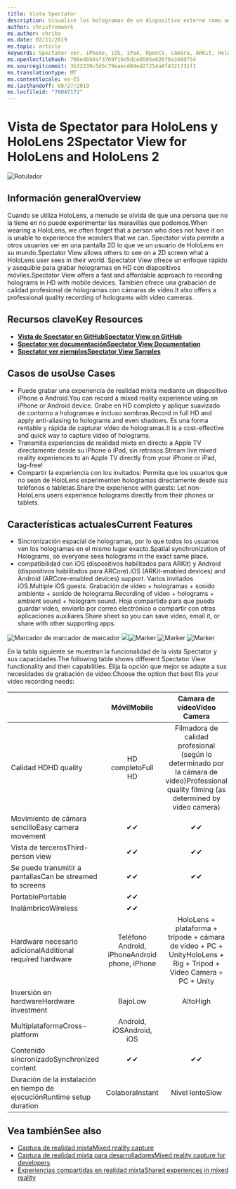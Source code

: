 ```yaml
---
title: Vista Spectator
description: Visualice los hologramas de un dispositivo externo como un medio para demostrar una experiencia de realidad mixta en una pantalla externa o en una grabación de vídeo de una experiencia de realidad mixta.
author: chrisfromwork
ms.author: chriba
ms.date: 02/11/2019
ms.topic: article
keywords: Spectator ver, iPhone, iOS, iPad, OpenCV, cámara, ARKit, HoloLens, Mixed Reality, MixedRealityToolkit, Demo, registro
ms.openlocfilehash: 708ed694af3769f16d5dce0595e026f9a348d754
ms.sourcegitcommit: 3b32339c5d5c79eaecd84ed27254a8f4321731f1
ms.translationtype: MT
ms.contentlocale: es-ES
ms.lasthandoff: 08/27/2019
ms.locfileid: "70047172"
---
```

# <a name="spectator-view-for-hololens-and-hololens-2"></a><span data-ttu-id="dc5fd-104">Vista de Spectator para HoloLens y HoloLens 2</span><span class="sxs-lookup"><span data-stu-id="dc5fd-104">Spectator View for HoloLens and HoloLens 2</span></span>

![Rotulador](images/SpecViewPhoneHero.jpg)

## <a name="overview"></a><span data-ttu-id="dc5fd-106">Información general</span><span class="sxs-lookup"><span data-stu-id="dc5fd-106">Overview</span></span>

<span data-ttu-id="dc5fd-107">Cuando se utiliza HoloLens, a menudo se olvida de que una persona que no la tiene en no puede experimentar las maravillas que podemos.</span><span class="sxs-lookup"><span data-stu-id="dc5fd-107">When wearing a HoloLens, we often forget that a person who does not have it on is unable to experience the wonders that we can.</span></span> <span data-ttu-id="dc5fd-108">Spectator vista permite a otros usuarios ver en una pantalla 2D lo que ve un usuario de HoloLens en su mundo.</span><span class="sxs-lookup"><span data-stu-id="dc5fd-108">Spectator View allows others to see on a 2D screen what a HoloLens user sees in their world.</span></span>
<span data-ttu-id="dc5fd-109">Spectator View ofrece un enfoque rápido y asequible para grabar hologramas en HD con dispositivos móviles.</span><span class="sxs-lookup"><span data-stu-id="dc5fd-109">Spectator View offers a fast and affordable approach to recording holograms in HD with mobile devices.</span></span> <span data-ttu-id="dc5fd-110">También ofrece una grabación de calidad profesional de hologramas con cámaras de vídeo.</span><span class="sxs-lookup"><span data-stu-id="dc5fd-110">It also offers a professional quality recording of holograms with video cameras.</span></span>

## <a name="key-resources"></a><span data-ttu-id="dc5fd-111">Recursos clave</span><span class="sxs-lookup"><span data-stu-id="dc5fd-111">Key Resources</span></span>

* [<span data-ttu-id="dc5fd-112">**Vista de Spectator en GitHub**</span><span class="sxs-lookup"><span data-stu-id="dc5fd-112">**Spectator View on GitHub**</span></span>](https://github.com/microsoft/MixedReality-SpectatorView)
* [<span data-ttu-id="dc5fd-113">**Spectator ver documentación**</span><span class="sxs-lookup"><span data-stu-id="dc5fd-113">**Spectator View Documentation**</span></span>](https://microsoft.github.io/MixedReality-SpectatorView/README.html)
* [<span data-ttu-id="dc5fd-114">**Spectator ver ejemplos**</span><span class="sxs-lookup"><span data-stu-id="dc5fd-114">**Spectator View Samples**</span></span>](https://github.com/microsoft/MixedReality-SpectatorView/tree/master/samples)

## <a name="use-cases"></a><span data-ttu-id="dc5fd-115">Casos de uso</span><span class="sxs-lookup"><span data-stu-id="dc5fd-115">Use Cases</span></span>
* <span data-ttu-id="dc5fd-116">Puede grabar una experiencia de realidad mixta mediante un dispositivo iPhone o Android.</span><span class="sxs-lookup"><span data-stu-id="dc5fd-116">You can record a mixed reality experience using an iPhone or Android device.</span></span> <span data-ttu-id="dc5fd-117">Grabe en HD completo y aplique suavizado de contorno a hologramas e incluso sombras.</span><span class="sxs-lookup"><span data-stu-id="dc5fd-117">Record in full HD and apply anti-aliasing to holograms and even shadows.</span></span> <span data-ttu-id="dc5fd-118">Es una forma rentable y rápida de capturar vídeo de hologramas.</span><span class="sxs-lookup"><span data-stu-id="dc5fd-118">It is a cost-effective and quick way to capture video of holograms.</span></span>
* <span data-ttu-id="dc5fd-119">Transmita experiencias de realidad mixta en directo a Apple TV directamente desde su iPhone o iPad, sin retrasos.</span><span class="sxs-lookup"><span data-stu-id="dc5fd-119">Stream live mixed reality experiences to an Apple TV directly from your iPhone or iPad, lag-free!</span></span>
* <span data-ttu-id="dc5fd-120">Compartir la experiencia con los invitados: Permita que los usuarios que no sean de HoloLens experimenten hologramas directamente desde sus teléfonos o tabletas.</span><span class="sxs-lookup"><span data-stu-id="dc5fd-120">Share the experience with guests: Let non-HoloLens users experience holograms directly from their phones or tablets.</span></span>

## <a name="current-features"></a><span data-ttu-id="dc5fd-121">Características actuales</span><span class="sxs-lookup"><span data-stu-id="dc5fd-121">Current Features</span></span>

* <span data-ttu-id="dc5fd-122">Sincronización espacial de hologramas, por lo que todos los usuarios ven los hologramas en el mismo lugar exacto.</span><span class="sxs-lookup"><span data-stu-id="dc5fd-122">Spatial synchronization of Holograms, so everyone sees holograms in the exact same place.</span></span>
* <span data-ttu-id="dc5fd-123">compatibilidad con iOS (dispositivos habilitados para ARKit) y Android (dispositivos habilitados para ARCore).</span><span class="sxs-lookup"><span data-stu-id="dc5fd-123">iOS (ARKit-enabled devices) and Android (ARCore-enabled devices) support.</span></span>
<span data-ttu-id="dc5fd-124">Varios invitados iOS.</span><span class="sxs-lookup"><span data-stu-id="dc5fd-124">Multiple iOS guests.</span></span>
<span data-ttu-id="dc5fd-125">Grabación de vídeo + hologramas + sonido ambiente + sonido de holograma.</span><span class="sxs-lookup"><span data-stu-id="dc5fd-125">Recording of video + holograms + ambient sound + hologram sound.</span></span>
<span data-ttu-id="dc5fd-126">Hoja compartida para que pueda guardar vídeo, enviarlo por correo electrónico o compartir con otras aplicaciones auxiliares.</span><span class="sxs-lookup"><span data-stu-id="dc5fd-126">Share sheet so you can save video, email it, or share with other supporting apps.</span></span>

<span data-ttu-id="dc5fd-127">![Marcador de marcador de marcador![](images/SpecViewPhoneDemo.jpg)
](images/hololensspectatorview-500px.jpg) ![](images/spectatorview-300px.png)</span><span class="sxs-lookup"><span data-stu-id="dc5fd-127">![Marker](images/SpecViewPhoneDemo.jpg)
![Marker](images/hololensspectatorview-500px.jpg) ![Marker](images/spectatorview-300px.png)</span></span>

<span data-ttu-id="dc5fd-128">En la tabla siguiente se muestran la funcionalidad de la vista Spectator y sus capacidades.</span><span class="sxs-lookup"><span data-stu-id="dc5fd-128">The following table shows different Spectator View functionality and their capabilities.</span></span> <span data-ttu-id="dc5fd-129">Elija la opción que mejor se adapte a sus necesidades de grabación de vídeo:</span><span class="sxs-lookup"><span data-stu-id="dc5fd-129">Choose the option that best fits your video recording needs:</span></span>

|                                      | <span data-ttu-id="dc5fd-130">Móvil</span><span class="sxs-lookup"><span data-stu-id="dc5fd-130">Mobile</span></span>                  |                    <span data-ttu-id="dc5fd-131">Cámara de vídeo</span><span class="sxs-lookup"><span data-stu-id="dc5fd-131">Video Camera</span></span>              |
|--------------------------------------|:-----------------------:|:-------------------------------------------:|
| <span data-ttu-id="dc5fd-132">Calidad HD</span><span class="sxs-lookup"><span data-stu-id="dc5fd-132">HD quality</span></span>                           |         <span data-ttu-id="dc5fd-133">HD completo</span><span class="sxs-lookup"><span data-stu-id="dc5fd-133">Full HD</span></span>         |        <span data-ttu-id="dc5fd-134">Filmadora de calidad profesional (según lo determinado por la cámara de vídeo)</span><span class="sxs-lookup"><span data-stu-id="dc5fd-134">Professional quality filming (as determined by video camera)</span></span>      |
| <span data-ttu-id="dc5fd-135">Movimiento de cámara sencillo</span><span class="sxs-lookup"><span data-stu-id="dc5fd-135">Easy camera movement</span></span>                 |            <span data-ttu-id="dc5fd-136">✔</span><span class="sxs-lookup"><span data-stu-id="dc5fd-136">✔</span></span>            |                      <span data-ttu-id="dc5fd-137">✔</span><span class="sxs-lookup"><span data-stu-id="dc5fd-137">✔</span></span>                      |
| <span data-ttu-id="dc5fd-138">Vista de terceros</span><span class="sxs-lookup"><span data-stu-id="dc5fd-138">Third-person view</span></span>                    |            <span data-ttu-id="dc5fd-139">✔</span><span class="sxs-lookup"><span data-stu-id="dc5fd-139">✔</span></span>            |                      <span data-ttu-id="dc5fd-140">✔</span><span class="sxs-lookup"><span data-stu-id="dc5fd-140">✔</span></span>                      |
| <span data-ttu-id="dc5fd-141">Se puede transmitir a pantallas</span><span class="sxs-lookup"><span data-stu-id="dc5fd-141">Can be streamed to screens</span></span>           |            <span data-ttu-id="dc5fd-142">✔</span><span class="sxs-lookup"><span data-stu-id="dc5fd-142">✔</span></span>            |                      <span data-ttu-id="dc5fd-143">✔</span><span class="sxs-lookup"><span data-stu-id="dc5fd-143">✔</span></span>                      |
| <span data-ttu-id="dc5fd-144">Portable</span><span class="sxs-lookup"><span data-stu-id="dc5fd-144">Portable</span></span>                             |            <span data-ttu-id="dc5fd-145">✔</span><span class="sxs-lookup"><span data-stu-id="dc5fd-145">✔</span></span>            |                                             |
| <span data-ttu-id="dc5fd-146">Inalámbrico</span><span class="sxs-lookup"><span data-stu-id="dc5fd-146">Wireless</span></span>                             |            <span data-ttu-id="dc5fd-147">✔</span><span class="sxs-lookup"><span data-stu-id="dc5fd-147">✔</span></span>            |                                             |
| <span data-ttu-id="dc5fd-148">Hardware necesario adicional</span><span class="sxs-lookup"><span data-stu-id="dc5fd-148">Additional required hardware</span></span>         |     <span data-ttu-id="dc5fd-149">Teléfono Android, iPhone</span><span class="sxs-lookup"><span data-stu-id="dc5fd-149">Android phone, iPhone</span></span>    | <span data-ttu-id="dc5fd-150">HoloLens + plataforma + trípode + cámara de vídeo + PC + Unity</span><span class="sxs-lookup"><span data-stu-id="dc5fd-150">HoloLens + Rig + Tripod + Video Camera + PC + Unity</span></span> |
| <span data-ttu-id="dc5fd-151">Inversión en hardware</span><span class="sxs-lookup"><span data-stu-id="dc5fd-151">Hardware investment</span></span>                  |           <span data-ttu-id="dc5fd-152">Bajo</span><span class="sxs-lookup"><span data-stu-id="dc5fd-152">Low</span></span>            |                     <span data-ttu-id="dc5fd-153">Alto</span><span class="sxs-lookup"><span data-stu-id="dc5fd-153">High</span></span>                    |
| <span data-ttu-id="dc5fd-154">Multiplataforma</span><span class="sxs-lookup"><span data-stu-id="dc5fd-154">Cross-platform</span></span>                       |           <span data-ttu-id="dc5fd-155">Android, iOS</span><span class="sxs-lookup"><span data-stu-id="dc5fd-155">Android, iOS</span></span>   |                                             |
| <span data-ttu-id="dc5fd-156">Contenido sincronizado</span><span class="sxs-lookup"><span data-stu-id="dc5fd-156">Synchronized content</span></span>                 |            <span data-ttu-id="dc5fd-157">✔</span><span class="sxs-lookup"><span data-stu-id="dc5fd-157">✔</span></span>            |                      <span data-ttu-id="dc5fd-158">✔</span><span class="sxs-lookup"><span data-stu-id="dc5fd-158">✔</span></span>                      |
| <span data-ttu-id="dc5fd-159">Duración de la instalación en tiempo de ejecución</span><span class="sxs-lookup"><span data-stu-id="dc5fd-159">Runtime setup duration</span></span>               |         <span data-ttu-id="dc5fd-160">Colabora</span><span class="sxs-lookup"><span data-stu-id="dc5fd-160">Instant</span></span>          |                     <span data-ttu-id="dc5fd-161">Nivel lento</span><span class="sxs-lookup"><span data-stu-id="dc5fd-161">Slow</span></span>                    |
## <a name="see-also"></a><span data-ttu-id="dc5fd-162">Vea también</span><span class="sxs-lookup"><span data-stu-id="dc5fd-162">See also</span></span>

* [<span data-ttu-id="dc5fd-163">Captura de realidad mixta</span><span class="sxs-lookup"><span data-stu-id="dc5fd-163">Mixed reality capture</span></span>](mixed-reality-capture.md) 
* [<span data-ttu-id="dc5fd-164">Captura de realidad mixta para desarrolladores</span><span class="sxs-lookup"><span data-stu-id="dc5fd-164">Mixed reality capture for developers</span></span>](mixed-reality-capture-for-developers.md)
* [<span data-ttu-id="dc5fd-165">Experiencias compartidas en realidad mixta</span><span class="sxs-lookup"><span data-stu-id="dc5fd-165">Shared experiences in mixed reality</span></span>](shared-experiences-in-mixed-reality.md)
